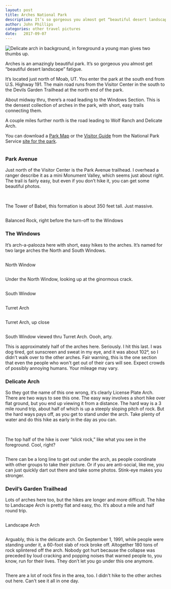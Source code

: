 ```yaml
---
layout: post
title: Arches National Park
description: It’s so gorgeous you almost get “beautiful desert landscape” fatigue.  
author: John Phillips
categories: other travel pictures
date:   2017-09-07
---
```



<div class="main wide">
	<img class="full-width" src="/img/arches-delicate-1-thumbs-up.jpg" alt="Delicate arch in background, in foreground a young man gives two thumbs up.">
</div>


Arches is an amazingly beautiful park. It’s so gorgeous you almost get “beautiful desert landscape” fatigue. 

It’s located just north of Moab, UT. You enter the park at the south end from U.S. Highway 191. The main road runs from the Visitor Center in the south to the Devils Garden Trailhead at the north end of the park.

About midway thru, there’s a road leading to the Windows Section. This is the densest collection of arches in the park, with short, easy trails connecting them.

A couple miles further north is the road leading to Wolf Ranch and Delicate Arch. 

You can download a [Park Map][1] or the [Visitor Guide][2] from the National Park Service [site for the park][3].

[1]: https://www.nps.gov/arch/planyourvisit/upload/ARCHmap.pdf

[2]: https://www.nps.gov/arch/planyourvisit/upload/ARCHnews2017_v2_web.pdf

[3]: https://www.nps.gov/arch/


<img class="full-width" src="/img/arches-park-ave-1.jpg" alt="">

### Park Avenue

Just north of the Visitor Center is the Park Avenue trailhead. I overhead a ranger describe it as a mini Monument Valley, which seems just about right. The trail is fairly easy, but even if you don’t hike it, you can get some beautiful photos.

<img class="full-width" src="/img/arches-park-ave-2.jpg" alt="">

<img class="full-width" src="/img/arches-park-ave-3.jpg" alt="">

<img class="full-width" src="/img/arches-tower-of-babel.jpg" alt="">

<p class="caption">The Tower of Babel, this formation is about 350 feet tall. Just massive. </p>

<img class="full-width" src="/img/arches-balancing-rock.jpg" alt="">

<p class="caption">Balanced Rock, right before the turn-off to the Windows</p>

### The Windows

It’s arch-a-palooza here with short, easy hikes to the arches. It’s named for two large arches the North and South Windows. 

<img class="full-width" src="/img/arches-north-window.jpg" alt="">
<p class="caption">North Window</p>

<img class="full-width" src="/img/arches-under-north-window.jpg" alt="">
<p class="caption">Under the North Window, looking up at the ginormous crack.</p>

<img class="full-width" src="/img/arches-south-window.jpg" alt="">
<p class="caption">South Window</p>

<img class="full-width" src="/img/arches-turret-arch.jpg" alt="">
<p class="caption">Turret Arch</p>

<img class="full-width" src="/img/arches-turret-arch-close-up.jpg" alt="">
<p class="caption">Turret Arch, up close</p>

<img class="full-width" src="/img/arches-turret-arty.jpg" alt="">
<p class="caption">South Window viewed thru Turret Arch. Oooh, arty.</p>

This is approximately half of the arches here. Seriously. I hit this last. I was dog tired, got sunscreen and sweat in my eye, and it was about 102°, so I didn't walk over to the other arches. Fair warning, this is the one section that even the people who won't get out of their cars will see. Expect crowds of possibly annoying humans. Your mileage may vary. 	

### Delicate Arch

So they got the name of this one wrong, it’s clearly License Plate Arch. There are two ways to see this one. The easy way involves a short hike over flat ground, but you end up viewing it from a distance. The hard way is a 3 mile round trip, about half of which is up a steeply sloping pitch of rock. But the hard ways pays off, as you get to stand under the arch. Take plenty of water and do this hike as early in the day as you can.

<img class="full-width" src="/img/arches-delicate-1.jpg" alt="">

<img class="full-width" src="/img/arches-delicate-2.jpg" alt="">
<p class="caption">The top half of the hike is over “slick rock,” like what you see in the foreground. Cool, right?</p>

<img class="full-width" src="/img/arches-delicate-3.jpg" alt="">

There can be a long line to get out under the arch, as people coordinate with other groups to take their picture. Or if you are anti-social, like me, you can just quickly dart out there and take some photos. Stink-eye makes you stronger.


### Devil’s Garden Trailhead

Lots of arches here too, but the hikes are longer and more difficult. The hike to Landscape Arch is pretty flat and easy, tho. It’s about a mile and half round trip. 

<img class="full-width" src="/img/arches-landscape-1.jpg" alt="">
<p class="caption">Landscape Arch</p>

<img class="full-width" src="/img/arches-landscape-2.jpg" alt="">

Arguably, this is the delicate arch. On September 1, 1991, while people were standing under it, a 60-foot slab of rock broke off. Altogether 180 tons of rock splintered off the arch. Nobody got hurt because the collapse was preceded by loud cracking and popping noises that warned people to, you know, run for their lives. They don’t let you go under this one anymore.

<img class="full-width" src="/img/arches-rock-fin.jpg" alt="">

There are a lot of rock fins in the area, too. I didn't hike to the other arches out here. Can't see it all in one day.

